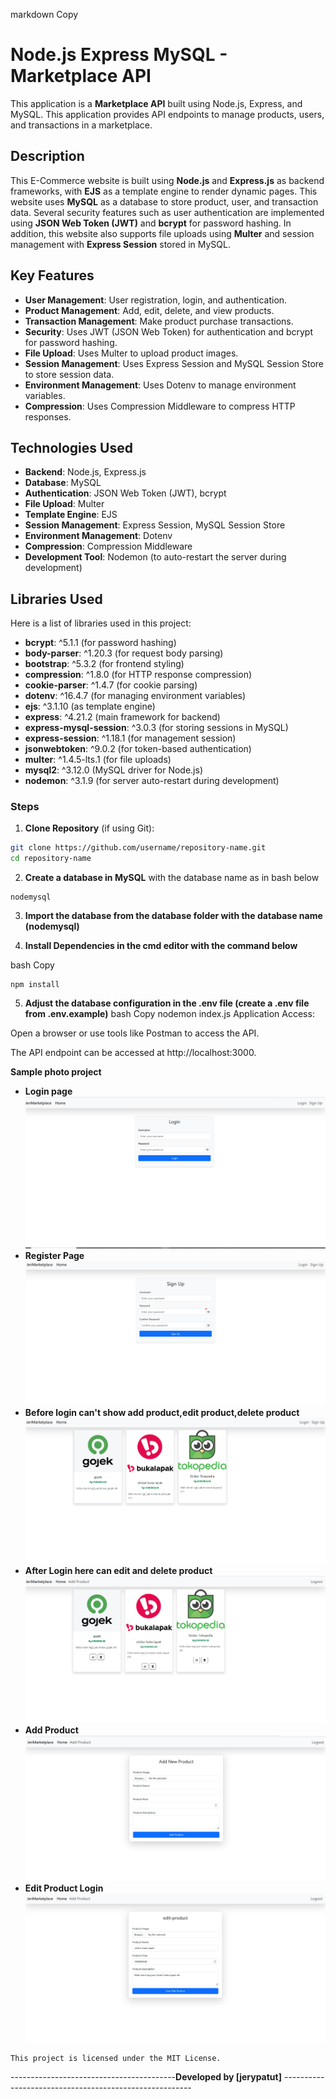 markdown
Copy

# Node.js Express MySQL - Marketplace API

This application is a **Marketplace API** built using Node.js, Express, and MySQL. This application provides API endpoints to manage products, users, and transactions in a marketplace.

## Description

This E-Commerce website is built using **Node.js** and **Express.js** as backend frameworks, with **EJS** as a template engine to render dynamic pages. This website uses **MySQL** as a database to store product, user, and transaction data. Several security features such as user authentication are implemented using **JSON Web Token (JWT)** and **bcrypt** for password hashing. In addition, this website also supports file uploads using **Multer** and session management with **Express Session** stored in MySQL.

## Key Features

- **User Management**: User registration, login, and authentication.
- **Product Management**: Add, edit, delete, and view products.
- **Transaction Management**: Make product purchase transactions.
- **Security**: Uses JWT (JSON Web Token) for authentication and bcrypt for password hashing.
- **File Upload**: Uses Multer to upload product images.
- **Session Management**: Uses Express Session and MySQL Session Store to store session data.
- **Environment Management**: Uses Dotenv to manage environment variables.
- **Compression**: Uses Compression Middleware to compress HTTP responses.

## Technologies Used

- **Backend**: Node.js, Express.js
- **Database**: MySQL
- **Authentication**: JSON Web Token (JWT), bcrypt
- **File Upload**: Multer
- **Template Engine**: EJS
- **Session Management**: Express Session, MySQL Session Store
- **Environment Management**: Dotenv
- **Compression**: Compression Middleware
- **Development Tool**: Nodemon (to auto-restart the server during development)

## Libraries Used

Here is a list of libraries used in this project:

- **bcrypt**: ^5.1.1 (for password hashing)
- **body-parser**: ^1.20.3 (for request body parsing)
- **bootstrap**: ^5.3.2 (for frontend styling)
- **compression**: ^1.8.0 (for HTTP response compression)
- **cookie-parser**: ^1.4.7 (for cookie parsing)
- **dotenv**: ^16.4.7 (for managing environment variables)
- **ejs**: ^3.1.10 (as template engine)
- **express**: ^4.21.2 (main framework for backend)
- **express-mysql-session**: ^3.0.3 (for storing sessions in MySQL)
- **express-session**: ^1.18.1 (for management session)
- **jsonwebtoken**: ^9.0.2 (for token-based authentication)
- **multer**: ^1.4.5-lts.1 (for file uploads)
- **mysql2**: ^3.12.0 (MySQL driver for Node.js)
- **nodemon**: ^3.1.9 (for server auto-restart during development)

### Steps

1. **Clone Repository** (if using Git):

```bash
git clone https://github.com/username/repository-name.git
cd repository-name
```

2. **Create a database in MySQL**
   with the database name as in bash below

```
nodemysql
```

3. **Import the database from the database folder with the database name (nodemysql)**

4. **Install Dependencies in the cmd editor with the command below**

bash
Copy

```
npm install
```

5. **Adjust the database configuration in the .env file (create a .env file from .env.example)**
   bash
   Copy
   nodemon index.js
   Application Access:

Open a browser or use tools like Postman to access the API.

The API endpoint can be accessed at http://localhost:3000.

**Sample photo project**

- **Login page**  
  ![example Apps](/login.png)
- **Register Page**  
  ![example Apps](/signup.png)
- **Before login can't show add product,edit product,delete product**  
  ![example Apps](/beforelogin.png)
- **After Login here can edit and delete product**  
  ![example Apps](/afterlogin.png)
- **Add Product**  
  ![example Apps](/addproduct.png)
- **Edit Product Login**  
  ![example Apps](/editproduct.png)

```
This project is licensed under the MIT License.
```

-----------------------------------------**Developed by [jerypatut]** -------------------------------------------------------
